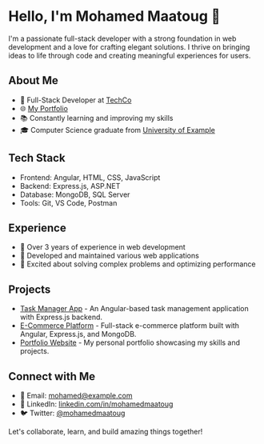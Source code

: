 # Hello, I'm Mohamed Maatoug 👋

I'm a passionate full-stack developer with a strong foundation in web development and a love for crafting elegant solutions. I thrive on bringing ideas to life through code and creating meaningful experiences for users.

## About Me

- 💼 Full-Stack Developer at [TechCo](https://www.example.com)
- 🌐 [My Portfolio](https://www.mohamedmaatoug.com)
- 📚 Constantly learning and improving my skills
- 🎓 Computer Science graduate from [University of Example](https://www.exampleuniversity.edu)

## Tech Stack

- Frontend: Angular, HTML, CSS, JavaScript
- Backend: Express.js, ASP.NET
- Database: MongoDB, SQL Server
- Tools: Git, VS Code, Postman

## Experience

- 🌟 Over 3 years of experience in web development
- 🚀 Developed and maintained various web applications
- 🔧 Excited about solving complex problems and optimizing performance

## Projects

- [Task Manager App](https://github.com/mohamedmaatoug/task-manager-app) - An Angular-based task management application with Express.js backend.
- [E-Commerce Platform](https://github.com/mohamedmaatoug/e-commerce-platform) - Full-stack e-commerce platform built with Angular, Express.js, and MongoDB.
- [Portfolio Website](https://github.com/mohamedmaatoug/portfolio-website) - My personal portfolio showcasing my skills and projects.

## Connect with Me

- 📧 Email: mohamed@example.com
- 💼 LinkedIn: [linkedin.com/in/mohamedmaatoug](https://www.linkedin.com/in/mohamedmaatoug)
- 🐦 Twitter: [@mohamedmaatoug](https://twitter.com/mohamedmaatoug)

Let's collaborate, learn, and build amazing things together!
